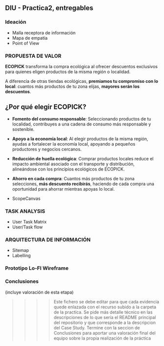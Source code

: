 ## DIU - Practica2, entregables

### Ideación 
* Malla receptora de información 
* Mapa de empatía
* Point of View 


### PROPUESTA DE VALOR

**ECOPICK** transforma la compra ecológica al ofrecer descuentos exclusivos para quienes eligen productos de la misma región o localidad.

A diferencia de otras tiendas ecológicas, **premiamos tu compromiso con lo local**: cuantos más productos de tu zona elijas, **mayores serán los descuentos**.

## ¿Por qué elegir ECOPICK?

- **Fomento del consumo responsable**: Seleccionando productos de tu localidad, contribuyes a una cadena de consumo más responsable y sostenible.
  
- **Apoyo a la economía local**: Al elegir productos de la misma región, ayudas a fortalecer la economía local, apoyando a pequeños productores y negocios cercanos.

- **Reducción de huella ecológica**: Comprar productos locales reduce el impacto ambiental asociado con el transporte y distribución, alineándose con los principios ecológicos de ECOPICK.

- **Ahorro en cada compra**: Cuantos más productos de tu zona selecciones, **más descuento recibirás**, haciendo de cada compra una oportunidad para ahorrar mientras apoyas lo local.

* ScopeCanvas


### TASK ANALYSIS

* User Task Matrix 
* User/Task flow


### ARQUITECTURA DE INFORMACIÓN

* Sitemap 
* Labelling 


### Prototipo Lo-FI Wireframe 


### Conclusiones  
(incluye valoración de esta etapa)


>>>> Este fichero se debe editar para que cada evidencia quede enlazada con el recurso subido a la carpeta de la practica. Se pide más detalle técnico en las descripciones de lo que sería el README principal del repositorio y que corresponde a la descripcion del Case Study.
>>>> Termine con la seccion de Conclusiones para aportar una valoración final del equipo sobre la propia realización de la práctica
